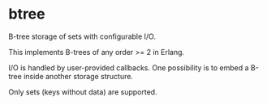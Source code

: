 # btree
B-tree storage of sets with configurable I/O.

This implements B-trees of any order >= 2 in Erlang.

I/O is handled by user-provided callbacks.  One possibility
is to embed a B-tree inside another storage structure.

Only sets (keys without data) are supported.
